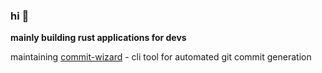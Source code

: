 ### hi 👋

**mainly building rust applications for devs**

maintaining [commit-wizard](https://github.com/jamiehdev/commit-wizard) - cli tool for automated git commit generation
